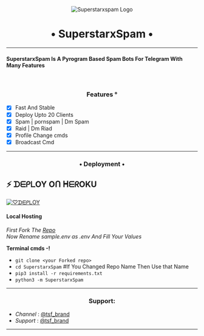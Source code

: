 <p align="center">
  <img src="https://te.legra.ph/file/50cea9231fabf384c09e9.jpg" alt="Superstarxspam Logo">
</p>
<h1 align="center">
  <b>• SuperstarxSpam •</b>
</h1>

----

<h4> SuperstarxSpam Is A Pyrogram Based Spam Bots For Telegram With Many Features </h4>
<br>
<h3 align="center"> Features °</h3>

- [x] Fast And Stable
- [x] Deploy Upto 20 Clients
- [x] Spam | pornspam | Dm Spam
- [x] Raid | Dm Riad
- [x] Profile Change cmds
- [x] Broadcast Cmd

----

<h3 align="center"> • Deployment • </h3>

## ⚡ ᗪᗴᑭᒪOY Oᑎ ᕼᗴᖇOKU

[![♡︎ᗪᗴᑭᒪOY](https://www.herokucdn.com/deploy/button.svg)](https://heroku.com/deploy?template=https://github.com/sup3rst4rop/superstarspam)


<h4> Local Hosting </h4>

<i> First Fork The [Repo](https://github.com/sup3rst4rop/Superstarspamop) </i>
<br>
<i> Now Rename sample.env as .env And Fill Your Values </i>

<b> Terminal cmds -! </b>

- `git clone <your Forked repo>`
- `cd SuperstarxSpam` #If You Changed Repo Name Then Use that Name
- `pip3 install -r requirements.txt`
- `python3 -m SuperstarxSpam`

----

<h3 align="center"> Support: </h3>

  * <i> Channel </i>: [@tsf_brand](https://t.me/tsf_brand) <br>
  * <i> Support </i>: [@tsf_brand](https://t.me/tsf_brand)

----

